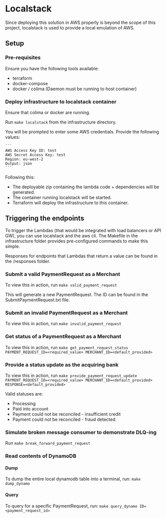 # Localstack

Since deploying this solution in AWS properly is beyond the scope of this project, localstack is used to provide a local emulation of AWS.

## Setup

### Pre-requisites
Ensure you have the following tools available:

- terraform
- docker-compose
- docker / colima (Daemon must be running to host container)


### Deploy infrastructure to localstack container

Ensure that colima or docker are running.

Run `make localstack` from the infrastructure directory.

You will be prompted to enter some AWS credentials. Provide the following values:

    ```
    AWS Access Key ID: test
    AWS Secret Access Key: test
    Region: eu-west-2
    Output: json
    ```

Following this:
- The deployable zip containing the lambda code + dependencies will be generated.
- The container running localstack will be started.
- Terraform will deploy the infrastructure to this container.

## Triggering the endpoints

To trigger the Lambdas (that would be integrated with load balancers or API GW), you can use localstack 
and the aws cli. The Makefile in the infrastructure folder provides pre-configured commands to make this
simple.

Responses for endpoints that Lambdas that return a value can be found in the /responses folder.

### Submit a valid PaymentRequest as a Merchant

To view this in action, run `make valid_payment_request`

This will generate a new PaymentRequest. The ID can be found in the SubmitPaymentRequest.txt file.

### Submit an invalid PaymentRequest as a Merchant

To view this in action, run `make invalid_payment_request`

### Get status of a PaymentRequest as a Merchant

To view this in action, run `make get_payment_request_status PAYMENT_REQUEST_ID=<required_value> MERCHANT_ID=<default_provided> `

### Provide a status update as the acquiring bank

To view this in action, run `make provide_payment_request_update PAYMENT_REQUEST_ID=<required_value> MERCHANT_ID=<default_provided> RESPONSE=<default_provided>`

Valid statuses are: 
- Processing
- Paid into account
- Payment could not be reconciled - insufficient credit
- Payment could not be reconciled - fraud detected

### Simulate broken message consumer to demonstrate DLQ-ing

Run `make break_forward_payment_request`

### Read contents of DynamoDB

#### Dump

To dump the entire local dynamodb table into a terminal, run: `make dump_dynamo`

#### Query

To query for a specific PaymentRequest, run: `make query_dynamo ID=<payment_request_id>`
